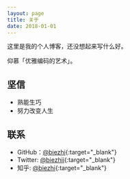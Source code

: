 ```yaml
---
layout: page
title: 关于
date: 2018-01-01
---
```


这里是我的个人博客，还没想起来写什么好。

仰慕「优雅编码的艺术」。

## 坚信

* 熟能生巧
* 努力改变人生

## 联系

* GitHub：[@biezhi](https://github.com/biezhi){:target="_blank"}
* Twitter: [@biezhii](https://twitter.com/biezhii){:target="_blank"}
* 知乎: [@biezhi](http://www.zhihu.com/people/biezhi){:target="_blank"}
